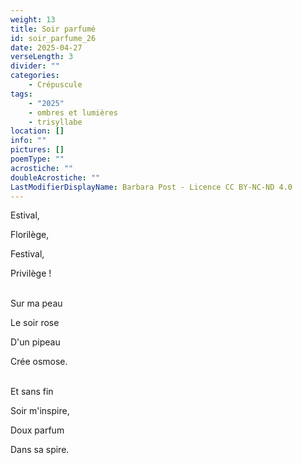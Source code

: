 ```yaml
---
weight: 13
title: Soir parfumé
id: soir_parfume_26
date: 2025-04-27
verseLength: 3
divider: ""
categories:
    - Crépuscule
tags:
    - "2025"
    - ombres et lumières
    - trisyllabe
location: []
info: ""
pictures: []
poemType: ""
acrostiche: ""
doubleAcrostiche: ""
LastModifierDisplayName: Barbara Post - Licence CC BY-NC-ND 4.0
---
```

Estival,

Florilège,

Festival,

Privilège !

 \
Sur ma peau

Le soir rose

D'un pipeau

Crée osmose.

 \
Et sans fin

Soir m'inspire,

Doux parfum

Dans sa spire.
